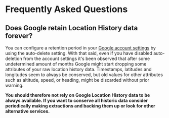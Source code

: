 # Frequently Asked Questions

## Does Google retain Location History data forever?

You can configure a retention period in your [Google account settings](https://myactivity.google.com/activitycontrols?settings=location)
by using the auto-delete setting.
With that said, even if you have disabled auto-deletion from the account settings it's been observed that after some undetermined amount of months Google might start dropping some attributes of your raw location history data.
Timestamps, latitudes and longitudes seem to always be conserved, but old values for other attributes such as altitude, speed, or heading, might be discarded without prior warning.

**You should therefore not rely on Google Location History data to be always available.
If you want to conserve all historic data consider periodically making extractions and backing them up or look for other alternative services.**


<!-- ## How can I know if Location History data has been edited? -->
